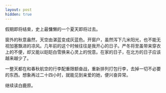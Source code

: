 ```yaml
---
layout: post
hidden: true
---
```

假期即将结束，史上最慵懒的一个夏天即将过去。

窗外的秋意盎然，天空由湛蓝变成灰蓝色。开窗户，虽然泻下几米阳光，也不能无视加塞飘进的凉风。几年前的这个时候往往是我开心的日子。严冬将至虽带来穿衣上的不便，却又能以皑皑白雪换来心灵上的悦意。在家的日子，在北方的日子应该越来越少了。

一整天都在和春秋航空的行李配重限额奋战，重新排列打包行李，去掉一切不必要的东西。想象再过二十四小时，就能见到亲爱的她，便兴奋异常。

继续读白鹿原。